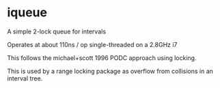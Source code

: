 # iqueue

A simple 2-lock queue for intervals

Operates at about 110ns / op single-threaded on a 2.8GHz i7

This follows the michael+scott 1996 PODC approach using locking.

This is used by a range locking package as overflow from collisions in an interval tree.

